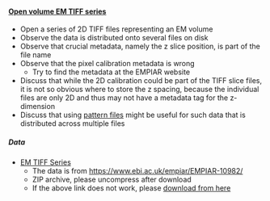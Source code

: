 <h4 id="open_em_tiff_series"><a href="#open_em_tiff_series">Open volume EM TIFF series</a></h4>

- Open a series of 2D TIFF files representing an EM volume 
- Observe the data is distributed onto several files on disk
- Observe that crucial metadata, namely the z slice position, is part of the file name
- Observe that the pixel calibration metadata is wrong
  - Try to find the metadata at the EMPIAR website 
- Discuss that while the 2D calibration could be part of the TIFF slice files, it is not so obvious where to store the z spacing, because the individual files are only 2D and thus may not have a metadata tag for the z-dimension
- Discuss that using [pattern files](https://bio-formats.readthedocs.io/en/stable/formats/pattern-file.html) might be useful for such data that is distributed across multiple files  

##### Data

- [EM TIFF Series](https://github.com/NEUBIAS/training-resources/raw/refs/heads/master/image_data/xyz_8bit__em_volume_tiff_series.zip)
  - The data is from https://www.ebi.ac.uk/empiar/EMPIAR-10982/ 
  - ZIP archive, please uncompress after download 
  - If the above link does not work, please [download from here](https://github.com/NEUBIAS/training-resources/blob/master/image_data/xyz_8bit__em_volume_tiff_series.zip)